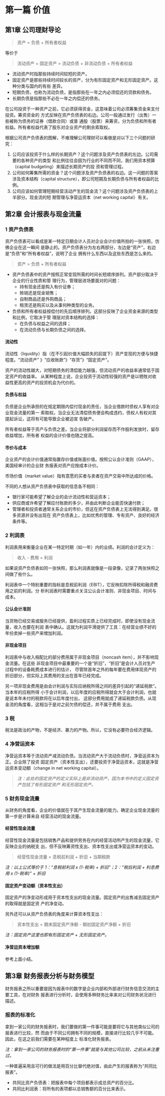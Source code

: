 # 第一篇 价值

## 第1章 公司理财导论

>资产 = 负债 + 所有者权益

等价于

>流动资产 + 固定资产 = 流动负债 + 非流动负债 + 所有者权益

- 流动资产时指那些持续时间较短的资产。
- 固定资产是那些持续时间较长的资产，分为有形固定资产和无形固定资产。这种分类与国内的有些
差异。
- 短期负债，也称为流动负债，是指那些在一年之内必须偿还的贷款和债务。
- 长期负债是指那些不必在一年之内偿还的债务。

在公司投资于一种资产之前，它必须获得资金，这意味着公司必须筹集资金来支付投资。筹资资金的
方式反映在资产负债表的右边。公司一般通过发行（出售）一些被称为债务的证券（借款合同）或普
通股（股票）来筹资，分为负债和所有者权益。所有者权益代表了股东对企业资产的剩余索取权。

根据公司资产负债表的图解，不难理解公司理财可以看做是对以下三个问题的研究：

1. 公司应该投资于什么样的长期资产？这个问题涉及资产负债表的左边。公司需要的各种资产的类型
和比例往往会因为行业的不同而不同，我们用资本预算（capital budgeting）来描述长期资产的投
资和管理过程。
2. 公司如何筹集所需的资金？这个问题涉及资产负债表的右边。这一问题的答案涉及资本结构（capital
structure），即公司短期及长期负债与所有者权益的比例。
3. 公司应该如何管理短期经营活动产生的现金流？这个问题涉及资产负债表的上半部分。现金流的短
期管理与净营运资本（net working capital）有关。

## 第2章 会计报表与现金流量

### 1 资产负债表

资产负债表可以看成是某一特定日期会计人员对企业会计价值所拍的一张快照，仿佛企业在这一瞬间
是静止的。资产负债表分为左右两部分，左边是“资产”，右边是“负债”和“所有者权益”，说明了企业
拥有什么东西以及这些东西是怎么来的。

> 资产 = 负债 + 所有者权益

- 资产负债表中的资产按照正常变现所需的时间长短顺序排列。资产部分取决于企业的行业性质和管
理行为，管理层进场要面对的问题：
  - 持有现金还是购入有价证券；
  - 赊销还是现金销售；
  - 自制商品还是外购商品；
  - 租赁还是购买以及从事何种类型的业务。
- 负债和所有者权益按偿付的先后顺序排列。这部分反映了企业资金来源的类型和比例，它取决于管
理层对资本结构的选择：
  - 在负债与权益之间的选择；
  - 在流动负债与长期负债之间的选择。

#### 流动性

流动性（liquidity）指（在不引起价值大幅损失的前提下）资产变现的方便与快捷程度。“流动资产”
》“应收账款”》“存货”》“固定资产”。

资产的流动性越大，对短期债务的清偿能力越强，但流动资产的收益率通常低于固定资产的收益率。
从某种程度上说，企业投资于流动性较强的资产是以牺牲对收益性更高的资产的投资机会为代价的。

#### 负债与权益

负债是企业所承担的在规定期限内偿付现金的责任，当企业借款时债权人享有对企业现金流量的第一
索取权。当企业无法清偿债务便会构成违约，债权人有权对其提起诉讼，这将有可能导致企业被迫宣
告破产。

所有者权益等于资产与负债之差。当企业将部分利润留存而不作股利发放时，留存收益增加，所有者
权益的会计价值也随之提高。

#### 市价与成本

企业资产的会计价值通常指置存价值或账面价值。按照公认会计准则（GAAP），美国经审计的企业财
务报表对资产应按成本计价。

市场价值（market value）指有意愿的买者与卖者在资产交易中所达成的价格。

不同的人想从资产负债表中获取的信息各不相同：

- 银行家可能希望了解企业的会计流动性和营运资本；
- 供应商或许希望了解应付账款的多少，并由此判断企业能否快速付款；
- 管理者和投资者通常关系企业的市价，但这在资产负债表上无法得到满足。很多资源并没有出现在
资产负债表上，比如优秀的管理、专有资产、良好的经济条件等。

### 2 利润表

利润表用来衡量企业在某一特定时期（如一年）内的业绩。利润的会计定义为：

> 收入 - 费用 = 利润

如果说资产负债表如同一张快照，那么利润表就像是一段录像，记录了两张快照之间做了些什么。

利润表中一个特别重要的指标是息税前利润（EBIT），它反映扣除所得税和融资费用之前的利润。分
析利润表时需要重点关注公认会计准则、非现金项目、时间与成本。

#### 公认会计准则

当货物已经交易或服务已经提供，盈利过程实质上已经完成时，即使没有现金流量，收入也要在利润
表中确认。这就为利润平滑提供了工具：在经营业绩不好的年份卖掉一些资产来增加利润。

#### 非现金项目

利润表中与收入相配比的部分费用属于非现金项目（noncash item），并不影响现金流量。在这些
非现金项目中最重要的一个是“折旧”，“折旧”是会计人员对生产过程中的设备耗费成本进行的估计，
尽管除首年之外的每年要在费用体现资产的折旧部分，但实际上其费用的支出在首年已经完成。

另一项非现金费用是由会计利润与实际应纳税所得之间的差异引起的“递延税款”。当本年的应税所得
小于会计利润，以后年度的应税所得就会大于会计利润，也就是说本年未付的税款将在以后年度付出，
这部分费用就成了递延税款负债。从现金流的角度看，这相当于是对之前欠债的偿还，并不属于费用
支出。

### 3 税

税法是政治的产物，不是经济、暴力的产物。所以，它没有必要符合经济逻辑。

### 4 净营运资本

净营运资本等于流动资产减流动负债。当流动资产大于流动负债时，净营运资本为正。企业除了投资
固定资产（资本性支出），还要投资于净营运资本，这就是净营运资本变动额（change in net working
capital）。

>*注：此处的固定资产的定义实际上是非流动资产，因为本书中的定义固定资产包括了有形固定资产
和无形固定资产。*

### 5 财务现金流量

从财务的角度看，企业的价值就在于其产生现金流量的能力。确定企业现金流量的第一步是计算来自
经营活动的现金流量。

#### 经营性现金流量

经营性现金流量是包括销售产品和提供劳务在内的经营活动所产生的现金流量，它反映企业的纳税支
出，但不反映筹资性支出、资本性支出或净营运资本的变动。

> 经营性现金流量 = 息税前利润 + 折旧 + 当期税款

*注：以上公式等价于 1：“息税前利润 x (1-税率) + 折旧”；2：“税后利润 + 利息费用 x (1-税率)” + 折旧*

#### 固定资产变动额（资本性支出）

固定资产的净变动形成用于资本性支出的现金流量。固定资产的出售减去固定资产的取得就是固定资
产的净变动。

另外还可以从资产负债表的角度来计算资本性支出：

> 资本性支出 = 期末固定资产净额 - 期初固定资产净额 + 折旧

*注：固定资产这里也即有形固定资产 + 无形固定资产。*

#### 净营运资本增加额

参考上面小结。

## 第3章 财务报表分析与财务模型

财务报表之所以重要是因为报表中的数字是企业内部和外部进行财务信息交流的主要工具，在对财务
报表进行分析时，会使用多种财务比率来对公司财务状况进行描述。

### 报表的标准化

拿到一家公司的财务报表时，我们要做的第一件事可能是要将它与其他类似公司的报表进行比较，然
而由于不同公司拥有不同的规模，直接进行比较几乎不可能。因此，在这之前我们需要在某种程度上
标准化财务报表。

*注：拿到一家公司的财务报表时的“第一件事”就是与其他公司比较，之前从未注重过。*

一种普遍采用且可行的做法是用百分比替代绝对值，由此产生的报表称为“共同比报表”。

- 共同比资产负债表：把报表中每个项目都表示成总资产的百分比。
- 共同比利润表：将所有的表项都以总销售额的百分比来表示。
